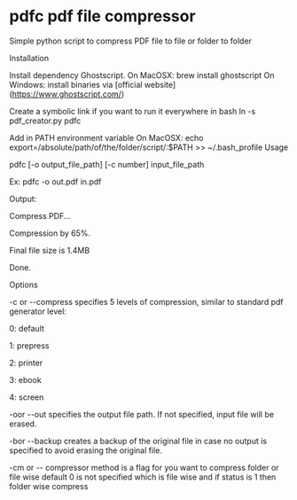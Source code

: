 # pdfc pdf file  compressor
Simple python script to compress PDF file to file  or  folder to folder

Installation

Install dependency Ghostscript. On MacOSX: brew install ghostscript On Windows: install binaries via [official website] (https://www.ghostscript.com/)

Create a symbolic link if you want to run it everywhere in bash ln -s pdf_creator.py pdfc

Add in PATH environment variable On MacOSX: echo export=/absolute/path/of/the/folder/script/:$PATH >> ~/.bash_profile
Usage

pdfc [-o output_file_path] [-c number] input_file_path

Ex: pdfc -o out.pdf in.pdf

Output:

Compress PDF...

Compression by 65%.

Final file size is 1.4MB

Done.

Options

-c or --compress specifies 5 levels of compression, similar to standard pdf generator level:

0: default

1: prepress

2: printer

3: ebook

4: screen

-oor --out specifies the output file path. If not specified, input file will be erased.

-bor --backup creates a backup of the original file in case no output is specified to avoid erasing the original file.

-cm or -- compressor method is a flag for  you want to compress  folder or  file  wise  default  0 is not   specified which is  file 
wise and  if  status is  1  then folder  wise  compress
